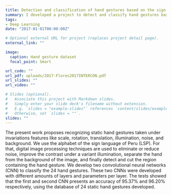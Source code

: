 ```yaml
---
title: Detection and classification of hand gestures based on the sign language using handcrafted and deep learning methods
summary: I developed a project to detect and classify hand gestures based on the sign language, and using handcrafted and deep learning methods. 
tags:
- Deep Learning
date: "2017-01-01T00:00:00Z"

# Optional external URL for project (replaces project detail page).
external_link: ""

image:
  caption: Hand gesture dataset
  focal_point: Smart

url_code: ""
url_pdf: uploads/2017-Flores2017INTERCON.pdf
url_slides: ""
url_video: ""

# Slides (optional).
#   Associate this project with Markdown slides.
#   Simply enter your slide deck's filename without extension.
#   E.g. `slides = "example-slides"` references `content/slides/example-slides.md`.
#   Otherwise, set `slides = ""`.
slides: ""
---
```


The present work proposes recognizing static hand gestures taken under invariations features like scale, rotation, translation, illumination, noise, and background. We use the alphabet of the sign language of Peru (LSP). For that, digital image processing techniques are used to eliminate or reduce noise, improve the contrast under a variant illumination, separate the hand from the background of the image, and finally detect and cut the region containing the hand gesture. We develop two convolutional neural networks (CNN) to classify the 24 hand gestures. These two CNNs were developed with different amounts of layers and parameters per layer. The tests showed that the first and second CNN presents an accuracy of 95.37\% and 96.20\% respectively, using the database of 24 static hand gestures developed. 
